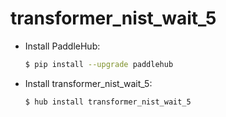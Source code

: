 # transformer_nist_wait_5
* Install PaddleHub: 

    ```bash
    $ pip install --upgrade paddlehub
    ```

* Install transformer_nist_wait_5: 

    ```bash
    $ hub install transformer_nist_wait_5
    ```

